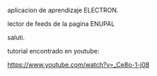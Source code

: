 aplicacion de aprendizaje ELECTRON.

lector de feeds de la pagina ENUPAL

saluti.


tutorial encontrado en youtube:

https://www.youtube.com/watch?v=_Ce8o-1-j08

